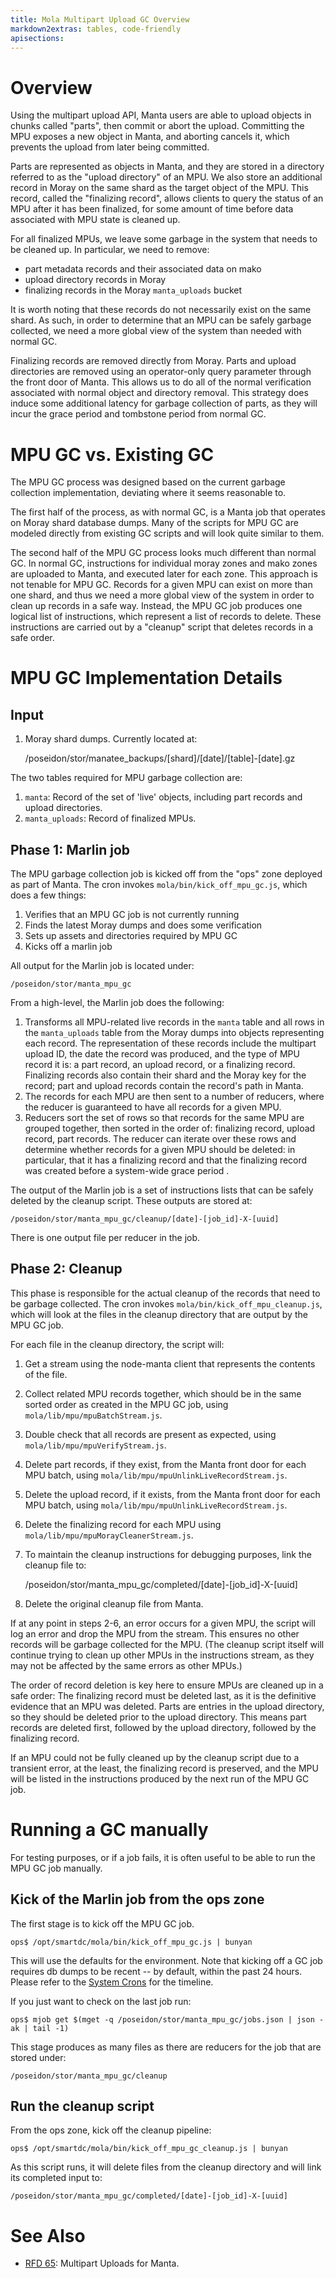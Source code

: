 ```yaml
---
title: Mola Multipart Upload GC Overview
markdown2extras: tables, code-friendly
apisections:
---
```

<!--
    This Source Code Form is subject to the terms of the Mozilla Public
    License, v. 2.0. If a copy of the MPL was not distributed with this
    file, You can obtain one at http://mozilla.org/MPL/2.0/.
-->

<!--
    Copyright (c) 2017, Joyent, Inc.
-->

# Overview

Using the multipart upload API, Manta users are able to upload objects in chunks
called "parts", then commit or abort the upload. Committing the MPU exposes a
new object in Manta, and aborting cancels it, which prevents the upload from
later being committed.

Parts are represented as objects in Manta, and they are stored in a directory
referred to as the "upload directory" of an MPU. We also store an additional
record in Moray on the same shard as the target object of the MPU. This record,
called the "finalizing record", allows clients to query the status of
an MPU after it has been finalized, for some amount of time before data
associated with MPU state is cleaned up.

For all finalized MPUs, we leave some garbage in the system that needs to be
cleaned up. In particular, we need to remove:
- part metadata records and their associated data on mako
- upload directory records in Moray
- finalizing records in the Moray `manta_uploads` bucket

It is worth noting that these records do not necessarily exist on the same
shard. As such, in order to determine that an MPU can be safely garbage
collected, we need a more global view of the system than needed with normal GC.

Finalizing records are removed directly from Moray. Parts and upload directories
are removed using an operator-only query parameter through the front door of
Manta. This allows us to do all of the normal verification associated with
normal object and directory removal. This strategy does induce some additional
latency for garbage collection of parts, as they will incur the grace period and
tombstone period from normal GC.

# MPU GC vs. Existing GC

The MPU GC process was designed based on the current garbage collection
implementation, deviating where it seems reasonable to.

The first half of the process, as with normal GC, is a Manta job that operates
on Moray shard database dumps. Many of the scripts for MPU GC are modeled
directly from existing GC scripts and will look quite similar to them.

The second half of the MPU GC process looks much different than normal GC. In
normal GC, instructions for individual moray zones and mako zones are uploaded
to Manta, and executed later for each zone. This approach is not tenable for MPU
GC. Records for a given MPU can exist on more than one shard, and thus we need a
more global view of the system in order to clean up records in a safe way.
Instead, the MPU GC job produces one logical list of instructions, which
represent a list of records to delete. These instructions are carried out by a
"cleanup" script that deletes records in a safe order.

# MPU GC Implementation Details

## Input

1. Moray shard dumps. Currently located at:

    /poseidon/stor/manatee_backups/[shard]/[date]/[table]-[date].gz

The two tables required for MPU garbage collection are:

1. `manta`: Record of the set of 'live' objects, including part records and
upload directories.
2. `manta_uploads`: Record of finalized MPUs.

## Phase 1: Marlin job

The MPU garbage collection job is kicked off from the "ops" zone deployed as
part of Manta. The cron invokes `mola/bin/kick_off_mpu_gc.js`, which does a few
things:

1. Verifies that an MPU GC job is not currently running
2. Finds the latest Moray dumps and does some verification
3. Sets up assets and directories required by MPU GC
4. Kicks off a marlin job

All output for the Marlin job is located under:

    /poseidon/stor/manta_mpu_gc

From a high-level, the Marlin job does the following:

1. Transforms all MPU-related live records in the `manta` table and all rows in
the `manta_uploads` table from the Moray dumps into objects representing each
record. The representation of these records include the multipart upload ID,
the date the record was produced, and the type of MPU record it is: a part
record, an upload record, or a finalizing record. Finalizing records also
contain their shard and the Moray key for the record; part and upload records
contain the record's path in Manta.
2. The records for each MPU are then sent to a number of reducers, where the
reducer is guaranteed to have all records for a given MPU.
3. Reducers sort the set of rows so that records for the same MPU are grouped
together, then sorted in the order of: finalizing record, upload record, part
records.  The reducer can iterate over these rows and determine whether records
for a given MPU should be deleted: in particular, that it has a finalizing
record and that the finalizing record was created before a system-wide grace
period .

The output of the Marlin job is a set of instructions lists that can be safely
deleted by the cleanup script. These outputs are stored at:

    /poseidon/stor/manta_mpu_gc/cleanup/[date]-[job_id]-X-[uuid]

There is one output file per reducer in the job.

## Phase 2: Cleanup

This phase is responsible for the actual cleanup of the records that need to be
garbage collected. The cron invokes `mola/bin/kick_off_mpu_cleanup.js`, which
will look at the files in the cleanup directory that are output by the MPU GC
job.

For each file in the cleanup directory, the script will:

1. Get a stream using the node-manta client that represents the contents of the
file.
2. Collect related MPU records together, which should be in the same sorted
order as created in the MPU GC job, using `mola/lib/mpu/mpuBatchStream.js`.
3. Double check that all records are present as expected, using
`mola/lib/mpu/mpuVerifyStream.js`.
4. Delete part records, if they exist, from the Manta front door for each MPU
batch, using `mola/lib/mpu/mpuUnlinkLiveRecordStream.js`.
5. Delete the upload record, if it exists, from the Manta front door for each
MPU batch, using `mola/lib/mpu/mpuUnlinkLiveRecordStream.js`.
6. Delete the finalizing record for each MPU using
`mola/lib/mpu/mpuMorayCleanerStream.js`.
7. To maintain the cleanup instructions for debugging purposes, link the cleanup
file to:

    /poseidon/stor/manta_mpu_gc/completed/[date]-[job_id]-X-[uuid]

8. Delete the original cleanup file from Manta.

If at any point in steps 2-6, an error occurs for a given MPU, the script will
log an error and drop the MPU from the stream. This ensures no other records
will be garbage collected for the MPU. (The cleanup script itself will continue
trying to clean up other MPUs in the instructions stream, as they may not be
affected by the same errors as other MPUs.)

The order of record deletion is key here to ensure MPUs are cleaned up in a safe
order: The finalizing record must be deleted last, as it is the definitive
evidence that an MPU was deleted. Parts are entries in the upload directory, so
they should be deleted prior to the upload directory. This means part records
are deleted first, followed by the upload directory, followed by the finalizing
record.

If an MPU could not be fully cleaned up by the cleanup script due to a transient
error, at the least, the finalizing record is preserved, and the MPU will be
listed in the instructions produced by the next run of the MPU GC job.

# Running a GC manually

For testing purposes, or if a job fails, it is often useful to be able to run
the MPU GC job manually.

## Kick of the Marlin job from the ops zone

The first stage is to kick off the MPU GC job.

```
ops$ /opt/smartdc/mola/bin/kick_off_mpu_gc.js | bunyan
```

This will use the defaults for the environment.  Note that
kicking off a GC job requires db dumps to be recent -- by default, within the
past 24 hours.  Please refer to the
[System Crons](system-crons.md) for the timeline.

If you just want to check on the last job run:

```
ops$ mjob get $(mget -q /poseidon/stor/manta_mpu_gc/jobs.json | json -ak | tail -1)
```

This stage produces as many files as there are reducers for the job that are
stored under:

`/poseidon/stor/manta_mpu_gc/cleanup`

## Run the cleanup script

From the ops zone, kick off the cleanup pipeline:

```
ops$ /opt/smartdc/mola/bin/kick_off_mpu_gc_cleanup.js | bunyan
```

As this script runs, it will delete files from the cleanup directory and will
link its completed input to:

    /poseidon/stor/manta_mpu_gc/completed/[date]-[job_id]-X-[uuid]


# See Also

* [RFD 65](https://github.com/joyent/rfd/tree/master/rfd/0065): Multipart
Uploads for Manta.
